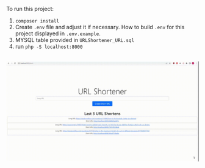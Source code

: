 To run this project:
1. `composer install`
2. Create `.env` file and adjust it if necessary. How to build `.env` for this project displayed in `.env.example`.
3. MYSQL table provided in `URLShortener_URL.sql`
4. run `php -S localhost:8000`
<br/><br/>
<img alt="" src="public/preview.gif">
